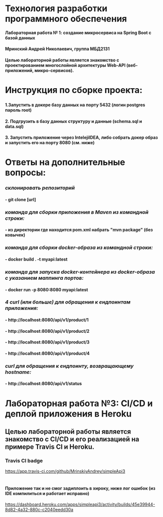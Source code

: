 # Технология разработки программного обеспечения
#### Лабораторная работа № 1: создание микросервиса на Spring Boot с базой данных
#### Мринский Андрей Николаевич, группа МБД2131
#### Целью лабораторной работы является знакомство с проектированием многослойной архитектуры Web-API (веб-приложений, микро-сервисов).
#
#
# **Инструкция по сборке проекта:**
###
#### 1.Запустить в докере базу данных на порту 5432 (логин postgres пароль root)
#### 2. Подгрузить в базу данных структуру и данные (schema.sql и data.sql)
#### 3. Запустить приложение через IntelejiIDEA, либо собрать докер образ и запустить его на порту 8080 (см. ниже)
#
# **Ответы на дополнительные вопросы:**
###
### ***склонировать репозиторий***
#### - git clone [url]
###
### ***команда для сборки приложения в Maven из командной строки:***
#### - из директории где находится pom.xml набрать  "mvn package" (без ковычек)
###
### ***команда для сборки docker-образа из командной строки:***
#### - docker build . -t myapi:latest
###
### ***команда для запуска docker-контейнера из docker-образа с указанием маппинга портов:***
#### - docker run -p 8080:8080 myapi:latest
###
### ***4 curl (или больше) для обращения к ендпоинтам приложения:***
#### - http://localhost:8080/api/v1/product/1
#### - http://localhost:8080/api/v1/product/2
#### - http://localhost:8080/api/v1/product/3
#### - http://localhost:8080/api/v1/product/4
###
### ***curl для обращения к ендпоинту, возвращающему hostname:***
#### - http://localhost:8080/api/v1/status


#
# Лабораторная работа №3: CI/CD и деплой приложения в Heroku

## Целью лабораторной работы является знакомство с CI/CD и его реализацией на примере Travis CI и Heroku.


### Travis CI badge

https://app.travis-ci.com/github/MrinskiyAndrey/simpleApi3

#
#### Приложение так и не смог задиплоить в хироку, ниже лог ошибок (из IDE компилиться и работает исправно)
https://dashboard.heroku.com/apps/simpleapi3/activity/builds/45e39944-8d82-4a32-880c-c2040eedd30a
